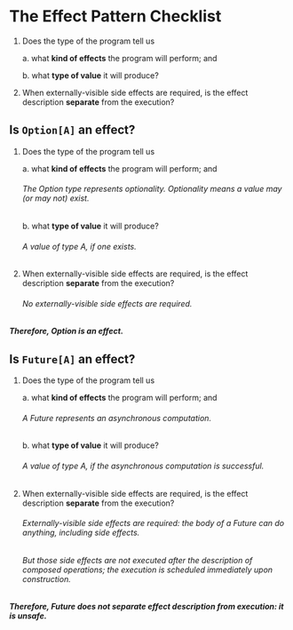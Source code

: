 # The Effect Pattern Checklist
1. Does the type of the program tell us

   a. what **kind of effects** the program will perform; and

   b. what **type of value** it will produce?

2. When externally-visible side effects are required, is the effect description **separate** from the execution?

## Is `Option[A]` an effect?

1. Does the type of the program tell us
   
    a. what **kind of effects** the program will perform; and 
    ###### The Option type represents optionality. Optionality means a value may (or may not) exist.

    b. what **type of value** it will produce?
    ###### A value of type A, if one exists.
2. When externally-visible side effects are required, is the effect description **separate** from the execution?

    ###### No externally-visible side effects are required.

##### Therefore, Option is an effect.

## Is `Future[A]` an effect?

1. Does the type of the program tell us

   a. what **kind of effects** the program will perform; and
    ###### A Future represents an asynchronous computation.

   b. what **type of value** it will produce?
    ###### A value of type A, if the asynchronous computation is  successful.

2. When externally-visible side effects are required, is the effect description **separate** from the execution?

    ###### Externally-visible side effects are required: the body of a Future can do anything, including side effects.

    ###### But those side effects are not executed after the description of composed operations; the execution is scheduled immediately upon construction.

##### Therefore, Future does not separate effect description from execution: it is **unsafe**.
